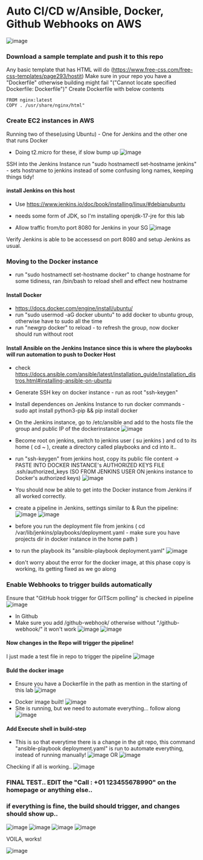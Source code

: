# Auto CI/CD w/Ansible, Docker, Github Webhooks on AWS
![image](https://github.com/jayp16p/cicd/assets/106398902/db511281-9c82-4ecf-8262-43c03cd18d4d)

### Download a sample template and push it to this repo
Any basic template that has HTML will do (https://www.free-css.com/free-css-templates/page293/hostit)
Make sure in your repo you have a "Dockerfile" otherwise building might fail "("Cannot locate specified Dockerfile: Dockerfile")"
Create Dockerfile with below contents
```
FROM nginx:latest
COPY . /usr/share/nginx/html"
```

### Create EC2 instances in AWS
Running two of these(using Ubuntu) - One for Jenkins and the other one that runs Docker
* Doing t2.micro for these, if slow bump up
![image](https://github.com/jayp16p/cicd/assets/106398902/770fb60d-8eec-43e0-95e0-a24ab1427c62)

SSH into the Jenkins Instance
run "sudo hostnamectl set-hostname jenkins" - sets hostname to jenkins instead of some confusing long names, keeping things tidy!
#### install Jenkins on this host
* Use https://www.jenkins.io/doc/book/installing/linux/#debianubuntu
* needs some form of JDK, so I'm installing openjdk-17-jre for this lab

* Allow traffic from/to port 8080 for Jenkins in your SG
![image](https://github.com/jayp16p/cicd/assets/106398902/c4fba3e8-2213-4f35-b2cc-392b673fbbcd)

Verify Jenkins is able to be accessesd on port 8080 and setup Jenkins as usual.


### Moving to the Docker instance
* run "sudo hostnamectl set-hostname docker" to change hostname for some tidiness, ran /bin/bash to reload shell and effect new hostname

#### Install Docker
* https://docs.docker.com/engine/install/ubuntu/
* run "sudo usermod -aG docker ubuntu" to add docker to ubuntu group, otherwise have to sudo all the time
* run "newgrp docker" to reload - to refresh the group, now docker should run without root


#### Install Ansible on the Jenkins Instance since this is where the playbooks will run automation to push to Docker Host
* check https://docs.ansible.com/ansible/latest/installation_guide/installation_distros.html#installing-ansible-on-ubuntu

* Generate SSH key on docker instance - run as root "ssh-keygen"
* Install dependences on Jenkins Instance to run docker commands - sudo apt install python3-pip && pip install docker

* On the Jenkins instance, go to /etc/ansible and add to the hosts file the group and public IP of the dockerinstance
![image](https://github.com/jayp16p/cicd/assets/106398902/6ffbee4f-03ff-47f6-9620-f6cdc3be7874)
* Become root on jenkins, switch to jenkins user ( su jenkins ) and cd to its home ( cd ~ ), create a directory called playbooks and cd into it..
* run "ssh-keygen" from jenkins host, copy its public file content -> PASTE INTO DOCKER INSTANCE's AUTHORIZED KEYS FILE .ssh/authorized_keys (SO FROM JENKINS USER ON jenkins instance to Docker's authorized keys)
![image](https://github.com/jayp16p/cicd/assets/106398902/d08b920b-d3aa-4d54-80fe-7d05b5eab9fc)
* You should now be able to get into the Docker instance from Jenkins if all worked correctly.

* create a pipeline in Jenkins, settings similar to & Run the pipeline:
![image](https://github.com/jayp16p/cicd/assets/106398902/58d6fb2d-ddb5-4803-a1ad-db7f24c7366a)
![image](https://github.com/jayp16p/cicd/assets/106398902/1e9e712c-1085-4ff0-bdbd-dceaf5b0f922)

* before you run the deployment file from jenkins ( cd /var/lib/jenkins/playbooks/deployment.yaml - make sure you have projects dir in docker instance in the home path )
* to run the playbook its "ansible-playbook deployment.yaml"
![image](https://github.com/jayp16p/cicd/assets/106398902/0ac360b8-88a0-4e0b-8f3c-9f920f6482ea)
* don't worry about the error for the docker image, at this phase copy is working, its getting fixed as we go along

### Enable Webhooks to trigger builds automatically
Ensure that "GitHub hook trigger for GITScm polling" is checked in pipeline
![image](https://github.com/jayp16p/cicd/assets/106398902/2e6d14bf-c138-44ac-a478-1b44dffd84e0)
* In Github
* Make sure you add <IP Address for Jenkins:Port>/github-webhook/ otherwise without "/github-webhook/" it won't work
![image](https://github.com/jayp16p/cicd/assets/106398902/114947de-f3d6-4ab9-8539-6543655585c5)
![image](https://github.com/jayp16p/cicd/assets/106398902/919e915f-2c2e-42c0-a433-5c7c121e2595)

#### Now changes in the Repo will trigger the pipeline!
I just made a test file in repo to trigger the pipeline
![image](https://github.com/jayp16p/cicd/assets/106398902/66aff0e8-5020-4338-9419-3e4fa7fd22e2)


#### Buld the docker image
- Ensure you have a Dockerfile in the path as mention in the starting of this lab
![image](https://github.com/jayp16p/cicd/assets/106398902/132506c8-d325-4e76-9a27-d6ec60c6604b)
* Docker image built!
![image](https://github.com/jayp16p/cicd/assets/106398902/2b5353ad-4140-4d0e-ae5d-a4c4b5d1ae92)
* Site is running, but we need to automate everything... follow along
![image](https://github.com/jayp16p/cicd/assets/106398902/7aecfaef-1c79-4c8e-942b-ecca3900f874)


#### Add Execute shell in build-step
* This is so that everytime there is a change in the git repo, this command "ansible-playbook deployment.yaml" is run to automate everything, instead of running manually!
![image](https://github.com/jayp16p/cicd/assets/106398902/75925e89-5f16-4448-a023-2388f73e5da2)
OR
![image](https://github.com/jayp16p/cicd/assets/106398902/2d679b22-4e72-4842-861b-f8b4ac8d631c)

Checking if all is working..
![image](https://github.com/jayp16p/cicd/assets/106398902/b342cdd7-eb5c-476a-bcac-85a7cf898fa6)

### FINAL TEST.. EDIT the "Call : +01 123455678990" on the homepage or anything else..
### if everything is fine, the build should trigger, and changes should show up..

![image](https://github.com/jayp16p/cicd/assets/106398902/a63cb940-857d-4c7b-be8b-cd01c19bd9ab)
![image](https://github.com/jayp16p/cicd/assets/106398902/f03a1c1e-eda5-4bd2-90ef-836d3df8ada3)
![image](https://github.com/jayp16p/cicd/assets/106398902/8ee46530-a7ed-45d8-aa19-bbfcbc2449df)
![image](https://github.com/jayp16p/cicd/assets/106398902/937174d2-cc0c-40d0-87ca-6b940b4cf358)

VOILA, works!

![image](https://github.com/jayp16p/cicd/assets/106398902/6a61e040-d927-4718-983b-a610cdbcd04b)














